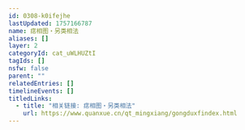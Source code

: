 ```yaml
---
id: 0308-k0ifejhe
lastUpdated: 1757166787
name: 痣相图・另类相法
aliases: []
layer: 2
categoryId: cat_uWLHUZtI
tagIds: []
nsfw: false
parent: ""
relatedEntries: []
timelineEvents: []
titledLinks:
  - title: "相关链接: 痣相图・另类相法"
    url: https://www.quanxue.cn/qt_mingxiang/gongduxfindex.html
---
```


